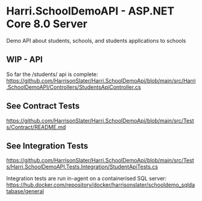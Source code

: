 # Harri.SchoolDemoAPI - ASP.NET Core 8.0 Server

Demo API about students, schools, and students applications to schools

## WIP - API
So far the /students/ api is complete: https://github.com/HarrisonSlater/Harri.SchoolDemoApi/blob/main/src/Harri.SchoolDemoAPI/Controllers/StudentsApiController.cs

## See Contract Tests 
https://github.com/HarrisonSlater/Harri.SchoolDemoApi/blob/main/src/Tests/Contract/README.md

## See Integration Tests
https://github.com/HarrisonSlater/Harri.SchoolDemoApi/blob/main/src/Tests/Harri.SchoolDemoAPI.Tests.Integration/StudentApiTests.cs

Integration tests are run in-agent on a containerised SQL server: https://hub.docker.com/repository/docker/harrisonslater/schooldemo_sqldatabase/general
